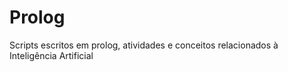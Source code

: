 # Prolog
Scripts escritos em prolog, atividades e conceitos relacionados à Inteligência Artificial 
